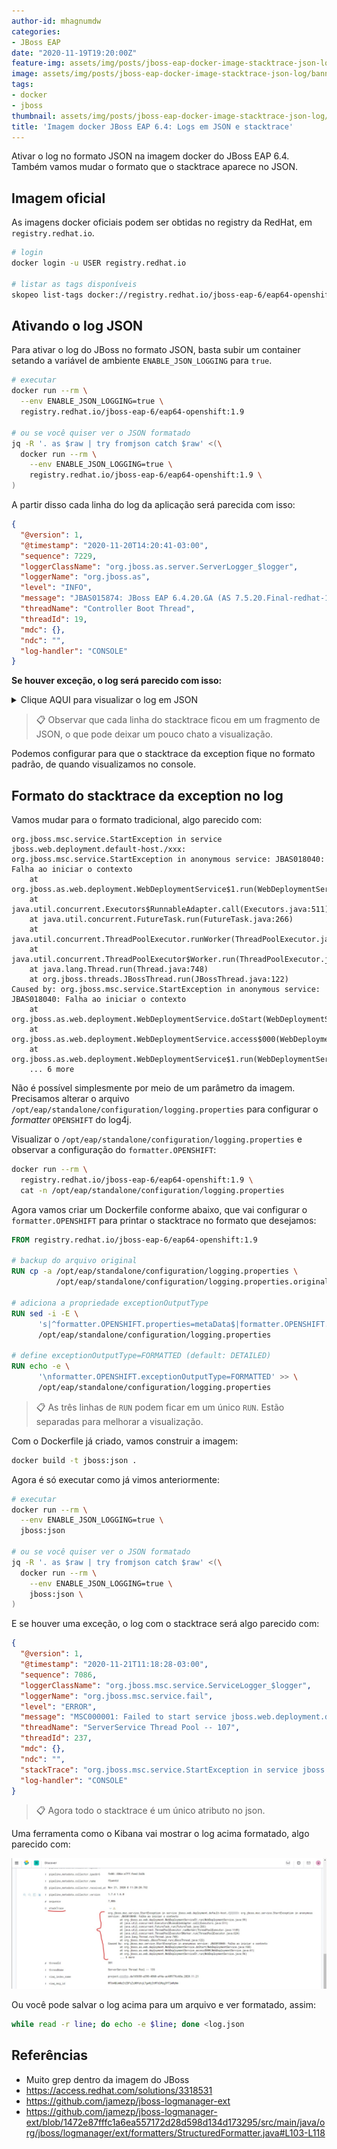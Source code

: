 ```yaml
---
author-id: mhagnumdw
categories:
- JBoss EAP
date: "2020-11-19T19:20:00Z"
feature-img: assets/img/posts/jboss-eap-docker-image-stacktrace-json-log/banner.png
image: assets/img/posts/jboss-eap-docker-image-stacktrace-json-log/banner.png
tags:
- docker
- jboss
thumbnail: assets/img/posts/jboss-eap-docker-image-stacktrace-json-log/banner.png
title: 'Imagem docker JBoss EAP 6.4: Logs em JSON e stacktrace'
---
```


Ativar o log no formato JSON na imagem docker do JBoss EAP 6.4. Também vamos mudar o formato que o stacktrace aparece no JSON.

<!--more-->

## Imagem oficial

As imagens docker oficiais podem ser obtidas no registry da RedHat, em `registry.redhat.io`.

```bash
# login
docker login -u USER registry.redhat.io

# listar as tags disponíveis
skopeo list-tags docker://registry.redhat.io/jboss-eap-6/eap64-openshift
```

## Ativando o log JSON

Para ativar o log do JBoss no formato JSON, basta subir um container setando a variável de ambiente `ENABLE_JSON_LOGGING` para `true`.

```bash
# executar
docker run --rm \
  --env ENABLE_JSON_LOGGING=true \
  registry.redhat.io/jboss-eap-6/eap64-openshift:1.9

# ou se você quiser ver o JSON formatado
jq -R '. as $raw | try fromjson catch $raw' <(\
  docker run --rm \
    --env ENABLE_JSON_LOGGING=true \
    registry.redhat.io/jboss-eap-6/eap64-openshift:1.9 \
)
```

A partir disso cada linha do log da aplicação será parecida com isso:

```json
{
  "@version": 1,
  "@timestamp": "2020-11-20T14:20:41-03:00",
  "sequence": 7229,
  "loggerClassName": "org.jboss.as.server.ServerLogger_$logger",
  "loggerName": "org.jboss.as",
  "level": "INFO",
  "message": "JBAS015874: JBoss EAP 6.4.20.GA (AS 7.5.20.Final-redhat-1) iniciado em 65151ms - Iniciado 16089 de serviços 16123 (os serviços 121 são lazy, passivos ou em demanda)",
  "threadName": "Controller Boot Thread",
  "threadId": 19,
  "mdc": {},
  "ndc": "",
  "log-handler": "CONSOLE"
}
```

**Se houver exceção, o log será parecido com isso:**

<details>
  <summary>Clique AQUI para visualizar o log em JSON</summary>
<!-- Não mudar o bloco de código para ```json , pois a formatação
dentro do details+summary só funcionou com o bloco de código do Jekyll -->
{{< highlight json >}}
{
  "@version": 1,
  "@timestamp": "2020-11-20T16:24:35-03:00",
  "sequence": 4998,
  "loggerClassName": "org.jboss.jca.core.CoreLogger_$logger",
  "loggerName": "org.jboss.jca.core.connectionmanager.pool.strategy.OnePool",
  "level": "WARN",
  "message": "IJ000604: Throwable while attempting to get a new connection: null",
  "threadName": "ServerService Thread Pool -- 62",
  "threadId": 126,
  "mdc": {},
  "ndc": "",
  "exception": {
    "refId": 1,
    "exceptionType": "javax.resource.ResourceException",
    "message": "Could not create connection",
    "frames": [
      {
        "class": "org.jboss.jca.adapters.jdbc.local.LocalManagedConnectionFactory",
        "method": "getLocalManagedConnection",
        "line": 351
      },
      {
        "class": "org.jboss.jca.adapters.jdbc.local.LocalManagedConnectionFactory",
        "method": "createManagedConnection",
        "line": 299
      },
      {
        "class": "org.jboss.jca.core.connectionmanager.pool.mcp.SemaphoreArrayListManagedConnectionPool",
        "method": "createConnectionEventListener",
        "line": 874
      },
      {
        "class": "org.jboss.jca.core.connectionmanager.pool.mcp.SemaphoreArrayListManagedConnectionPool",
        "method": "getConnection",
        "line": 416
      },
      {
        "class": "org.jboss.jca.core.connectionmanager.pool.AbstractPool",
        "method": "getSimpleConnection",
        "line": 479
      },
      {
        "class": "org.jboss.jca.core.connectionmanager.pool.AbstractPool",
        "method": "getConnection",
        "line": 451
      },
      {
        "class": "org.jboss.jca.core.connectionmanager.AbstractConnectionManager",
        "method": "getManagedConnection",
        "line": 344
      },
      {
        "class": "org.jboss.jca.core.connectionmanager.tx.TxConnectionManagerImpl",
        "method": "getManagedConnection",
        "line": 367
      },
      {
        "class": "org.jboss.jca.core.connectionmanager.AbstractConnectionManager",
        "method": "allocateConnection",
        "line": 499
      },
      {
        "class": "org.jboss.jca.adapters.jdbc.WrapperDataSource",
        "method": "getConnection",
        "line": 143
      },
      {
        "class": "org.jboss.as.connector.subsystems.datasources.WildFlyDataSource",
        "method": "getConnection",
        "line": 69
      },
      {
        "class": "org.hibernate.ejb.connection.InjectedDataSourceConnectionProvider",
        "method": "getConnection",
        "line": 71
      },
      {
        "class": "org.hibernate.cfg.SettingsFactory",
        "method": "buildSettings",
        "line": 113
      },
      {
        "class": "org.hibernate.cfg.Configuration",
        "method": "buildSettingsInternal",
        "line": 2863
      },
      {
        "class": "org.hibernate.cfg.Configuration",
        "method": "buildSettings",
        "line": 2859
      },
      {
        "class": "org.hibernate.cfg.Configuration",
        "method": "buildSessionFactory",
        "line": 1870
      },
      {
        "class": "org.hibernate.ejb.Ejb3Configuration",
        "method": "buildEntityManagerFactory",
        "line": 906
      },
      {
        "class": "org.hibernate.ejb.HibernatePersistence",
        "method": "createContainerEntityManagerFactory",
        "line": 74
      },
      {
        "class": "org.jboss.as.jpa.service.PersistenceUnitServiceImpl",
        "method": "createContainerEntityManagerFactory",
        "line": 226
      },
      {
        "class": "org.jboss.as.jpa.service.PersistenceUnitServiceImpl",
        "method": "access$700",
        "line": 59
      },
      {
        "class": "org.jboss.as.jpa.service.PersistenceUnitServiceImpl$1",
        "method": "run",
        "line": 107
      },
      {
        "class": "java.util.concurrent.ThreadPoolExecutor",
        "method": "runWorker",
        "line": 1149
      },
      {
        "class": "java.util.concurrent.ThreadPoolExecutor$Worker",
        "method": "run",
        "line": 624
      },
      {
        "class": "java.lang.Thread",
        "method": "run",
        "line": 748
      },
      {
        "class": "org.jboss.threads.JBossThread",
        "method": "run",
        "line": 122
      }
    ],
    "causedBy": {
      "exception": {
        "refId": 2,
        "exceptionType": "java.sql.SQLException",
        "message": "ORA-01017: invalid username/password; logon denied\n",
        "frames": [
          {
            "class": "oracle.jdbc.driver.T4CTTIoer11",
            "method": "processError",
            "line": 494
          },
          {
            "class": "oracle.jdbc.driver.T4CTTIoer11",
            "method": "processError",
            "line": 441
          },
          {
            "class": "oracle.jdbc.driver.T4CTTIoer11",
            "method": "processError",
            "line": 436
          },
          {
            "class": "oracle.jdbc.driver.T4CTTIfun",
            "method": "processError",
            "line": 1061
          },
          {
            "class": "oracle.jdbc.driver.T4CTTIoauthenticate",
            "method": "processError",
            "line": 550
          },
          {
            "class": "oracle.jdbc.driver.T4CTTIfun",
            "method": "receive",
            "line": 623
          },
          {
            "class": "oracle.jdbc.driver.T4CTTIfun",
            "method": "doRPC",
            "line": 252
          },
          {
            "class": "oracle.jdbc.driver.T4CTTIoauthenticate",
            "method": "doOAUTH",
            "line": 499
          },
          {
            "class": "oracle.jdbc.driver.T4CTTIoauthenticate",
            "method": "doOAUTH",
            "line": 1279
          },
          {
            "class": "oracle.jdbc.driver.T4CConnection",
            "method": "logon",
            "line": 663
          },
          {
            "class": "oracle.jdbc.driver.PhysicalConnection",
            "method": "connect",
            "line": 688
          },
          {
            "class": "oracle.jdbc.driver.T4CDriverExtension",
            "method": "getConnection",
            "line": 39
          },
          {
            "class": "oracle.jdbc.driver.OracleDriver",
            "method": "connect",
            "line": 691
          },
          {
            "class": "org.jboss.jca.adapters.jdbc.local.LocalManagedConnectionFactory",
            "method": "getLocalManagedConnection",
            "line": 323
          },
          {
            "class": "org.jboss.jca.adapters.jdbc.local.LocalManagedConnectionFactory",
            "method": "createManagedConnection",
            "line": 299
          },
          {
            "class": "org.jboss.jca.core.connectionmanager.pool.mcp.SemaphoreArrayListManagedConnectionPool",
            "method": "createConnectionEventListener",
            "line": 874
          },
          {
            "class": "org.jboss.jca.core.connectionmanager.pool.mcp.SemaphoreArrayListManagedConnectionPool",
            "method": "getConnection",
            "line": 416
          },
          {
            "class": "org.jboss.jca.core.connectionmanager.pool.AbstractPool",
            "method": "getSimpleConnection",
            "line": 479
          },
          {
            "class": "org.jboss.jca.core.connectionmanager.pool.AbstractPool",
            "method": "getConnection",
            "line": 451
          },
          {
            "class": "org.jboss.jca.core.connectionmanager.AbstractConnectionManager",
            "method": "getManagedConnection",
            "line": 344
          },
          {
            "class": "org.jboss.jca.core.connectionmanager.tx.TxConnectionManagerImpl",
            "method": "getManagedConnection",
            "line": 367
          },
          {
            "class": "org.jboss.jca.core.connectionmanager.AbstractConnectionManager",
            "method": "allocateConnection",
            "line": 499
          },
          {
            "class": "org.jboss.jca.adapters.jdbc.WrapperDataSource",
            "method": "getConnection",
            "line": 143
          },
          {
            "class": "org.jboss.as.connector.subsystems.datasources.WildFlyDataSource",
            "method": "getConnection",
            "line": 69
          },
          {
            "class": "org.hibernate.ejb.connection.InjectedDataSourceConnectionProvider",
            "method": "getConnection",
            "line": 71
          },
          {
            "class": "org.hibernate.cfg.SettingsFactory",
            "method": "buildSettings",
            "line": 113
          },
          {
            "class": "org.hibernate.cfg.Configuration",
            "method": "buildSettingsInternal",
            "line": 2863
          },
          {
            "class": "org.hibernate.cfg.Configuration",
            "method": "buildSettings",
            "line": 2859
          },
          {
            "class": "org.hibernate.cfg.Configuration",
            "method": "buildSessionFactory",
            "line": 1870
          },
          {
            "class": "org.hibernate.ejb.Ejb3Configuration",
            "method": "buildEntityManagerFactory",
            "line": 906
          },
          {
            "class": "org.hibernate.ejb.HibernatePersistence",
            "method": "createContainerEntityManagerFactory",
            "line": 74
          },
          {
            "class": "org.jboss.as.jpa.service.PersistenceUnitServiceImpl",
            "method": "createContainerEntityManagerFactory",
            "line": 226
          },
          {
            "class": "org.jboss.as.jpa.service.PersistenceUnitServiceImpl",
            "method": "access$700",
            "line": 59
          },
          {
            "class": "org.jboss.as.jpa.service.PersistenceUnitServiceImpl$1",
            "method": "run",
            "line": 107
          },
          {
            "class": "java.util.concurrent.ThreadPoolExecutor",
            "method": "runWorker",
            "line": 1149
          },
          {
            "class": "java.util.concurrent.ThreadPoolExecutor$Worker",
            "method": "run",
            "line": 624
          },
          {
            "class": "java.lang.Thread",
            "method": "run",
            "line": 748
          },
          {
            "class": "org.jboss.threads.JBossThread",
            "method": "run",
            "line": 122
          }
        ]
      }
    }
  },
  "log-handler": "CONSOLE"
}
{{< / highlight >}}
</details>

> 📋 Observar que cada linha do stacktrace ficou em um fragmento de JSON, o que pode deixar um pouco chato a visualização.

Podemos configurar para que o stacktrace da exception fique no formato padrão, de quando visualizamos no console.

## Formato do stacktrace da exception no log

Vamos mudar para o formato tradicional, algo parecido com:

```text
org.jboss.msc.service.StartException in service jboss.web.deployment.default-host./xxx: org.jboss.msc.service.StartException in anonymous service: JBAS018040: Falha ao iniciar o contexto
    at org.jboss.as.web.deployment.WebDeploymentService$1.run(WebDeploymentService.java:99)
    at java.util.concurrent.Executors$RunnableAdapter.call(Executors.java:511)
    at java.util.concurrent.FutureTask.run(FutureTask.java:266)
    at java.util.concurrent.ThreadPoolExecutor.runWorker(ThreadPoolExecutor.java:1149)
    at java.util.concurrent.ThreadPoolExecutor$Worker.run(ThreadPoolExecutor.java:624)
    at java.lang.Thread.run(Thread.java:748)
    at org.jboss.threads.JBossThread.run(JBossThread.java:122)
Caused by: org.jboss.msc.service.StartException in anonymous service: JBAS018040: Falha ao iniciar o contexto
    at org.jboss.as.web.deployment.WebDeploymentService.doStart(WebDeploymentService.java:168)
    at org.jboss.as.web.deployment.WebDeploymentService.access$000(WebDeploymentService.java:61)
    at org.jboss.as.web.deployment.WebDeploymentService$1.run(WebDeploymentService.java:96)
    ... 6 more
```

Não é possível simplesmente por meio de um parâmetro da imagem. Precisamos alterar o arquivo `/opt/eap/standalone/configuration/logging.properties` para configurar o _formatter_ `OPENSHIFT` do log4j.

Visualizar o `/opt/eap/standalone/configuration/logging.properties` e observar a configuração do `formatter.OPENSHIFT`:

```bash
docker run --rm \
  registry.redhat.io/jboss-eap-6/eap64-openshift:1.9 \
  cat -n /opt/eap/standalone/configuration/logging.properties
```

Agora vamos criar um Dockerfile conforme abaixo, que vai configurar o `formatter.OPENSHIFT` para printar o stacktrace no formato que desejamos:

```dockerfile
FROM registry.redhat.io/jboss-eap-6/eap64-openshift:1.9

# backup do arquivo original
RUN cp -a /opt/eap/standalone/configuration/logging.properties \
          /opt/eap/standalone/configuration/logging.properties.original

# adiciona a propriedade exceptionOutputType
RUN sed -i -E \
      's|^formatter.OPENSHIFT.properties=metaData$|formatter.OPENSHIFT.properties=metaData,exceptionOutputType|' \
      /opt/eap/standalone/configuration/logging.properties

# define exceptionOutputType=FORMATTED (default: DETAILED)
RUN echo -e \
      '\nformatter.OPENSHIFT.exceptionOutputType=FORMATTED' >> \
      /opt/eap/standalone/configuration/logging.properties
```

> 📋 As três linhas de `RUN` podem ficar em um único `RUN`. Estão separadas para melhorar a visualização.

Com o Dockerfile já criado, vamos construir a imagem:

```bash
docker build -t jboss:json .
```

Agora é só executar como já vimos anteriormente:

```bash
# executar
docker run --rm \
  --env ENABLE_JSON_LOGGING=true \
  jboss:json

# ou se você quiser ver o JSON formatado
jq -R '. as $raw | try fromjson catch $raw' <(\
  docker run --rm \
    --env ENABLE_JSON_LOGGING=true \
    jboss:json \
)
```

E se houver uma exceção, o log com o stacktrace será algo parecido com:

```json
{
  "@version": 1,
  "@timestamp": "2020-11-21T11:18:28-03:00",
  "sequence": 7086,
  "loggerClassName": "org.jboss.msc.service.ServiceLogger_$logger",
  "loggerName": "org.jboss.msc.service.fail",
  "level": "ERROR",
  "message": "MSC000001: Failed to start service jboss.web.deployment.default-host./xxx",
  "threadName": "ServerService Thread Pool -- 107",
  "threadId": 237,
  "mdc": {},
  "ndc": "",
  "stackTrace": "org.jboss.msc.service.StartException in service jboss.web.deployment.default-host./xxx: org.jboss.msc.service.StartException in anonymous service: JBAS018040: Falha ao iniciar o contexto\n\tat org.jboss.as.web.deployment.WebDeploymentService$1.run(WebDeploymentService.java:99)\n\tat java.util.concurrent.Executors$RunnableAdapter.call(Executors.java:511)\n\tat java.util.concurrent.FutureTask.run(FutureTask.java:266)\n\tat java.util.concurrent.ThreadPoolExecutor.runWorker(ThreadPoolExecutor.java:1149)\n\tat java.util.concurrent.ThreadPoolExecutor$Worker.run(ThreadPoolExecutor.java:624)\n\tat java.lang.Thread.run(Thread.java:748)\n\tat org.jboss.threads.JBossThread.run(JBossThread.java:122)\nCaused by: org.jboss.msc.service.StartException in anonymous service: JBAS018040: Falha ao iniciar o contexto\n\tat org.jboss.as.web.deployment.WebDeploymentService.doStart(WebDeploymentService.java:168)\n\tat org.jboss.as.web.deployment.WebDeploymentService.access$000(WebDeploymentService.java:61)\n\tat org.jboss.as.web.deployment.WebDeploymentService$1.run(WebDeploymentService.java:96)\n\t... 6 more\n",
  "log-handler": "CONSOLE"
}
```

> 📋 Agora todo o stacktrace é um único atributo no json.

Uma ferramenta como o Kibana vai mostrar o log acima formatado, algo parecido com:

![Kibana - Stacktrace formatado](kibana-stacktrace.png.jpg)

Ou você pode salvar o log acima para um arquivo e ver formatado, assim:

```bash
while read -r line; do echo -e $line; done <log.json
```

## Referências

- Muito grep dentro da imagem do JBoss
- <https://access.redhat.com/solutions/3318531>
- <https://github.com/jamezp/jboss-logmanager-ext>
- <https://github.com/jamezp/jboss-logmanager-ext/blob/1472e87fffc1a6ea557172d28d598d134d173295/src/main/java/org/jboss/logmanager/ext/formatters/StructuredFormatter.java#L103-L118>
